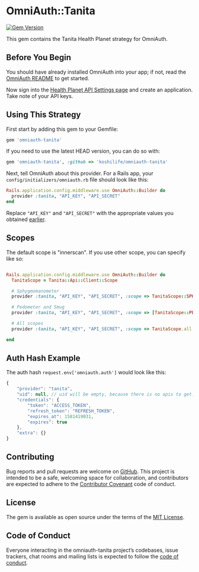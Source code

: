 # OmniAuth::Tanita

[![Gem Version](https://badge.fury.io/rb/omniauth-tanita.svg)](http://badge.fury.io/rb/omniauth-tanita)

This gem contains the Tanita Health Planet strategy for OmniAuth.

## Before You Begin

You should have already installed OmniAuth into your app; if not, read the [OmniAuth README](https://github.com/intridea/omniauth) to get started.

Now sign into the [Health Planet API Settings page](https://www.healthplanet.jp/apis_account.do) and create an application. Take note of your API keys.

## Using This Strategy

First start by adding this gem to your Gemfile:

```ruby
gem 'omniauth-tanita'
```

If you need to use the latest HEAD version, you can do so with:

```ruby
gem 'omniauth-tanita', :github => 'koshilife/omniauth-tanita'
```

Next, tell OmniAuth about this provider. For a Rails app, your `config/initializers/omniauth.rb` file should look like this:

```ruby
Rails.application.config.middleware.use OmniAuth::Builder do
  provider :tanita, "API_KEY", "API_SECRET"
end
```

Replace `"API_KEY"` and `"API_SECRET"` with the appropriate values you obtained [earlier](https://www.healthplanet.jp/apis_account.do).

## Scopes

The default scope is "innerscan".
If you use other scope, you can specify like so:

```ruby

Rails.application.config.middleware.use OmniAuth::Builder do
  TanitaScope = Tanita::Api::Client::Scope

  # Sphygmomanometer
  provider :tanita, "API_KEY", "API_SECRET", :scope => TanitaScope::SPHYGMOMANOMETER

  # Pedometer and Smug
  provider :tanita, "API_KEY", "API_SECRET", :scope => [TanitaScope::PEDOMETER, TanitaScope::SMUG].join(',')

  # All scopes
  provider :tanita, "API_KEY", "API_SECRET", :scope => TanitaScope.all.join(',')

end
```

## Auth Hash Example

The auth hash `request.env['omniauth.auth']` would look like this:

```js
{
    "provider": "tanita",
    "uid": null, // uid will be empty, because there is no apis to get.
    "credentials": {
        "token": "ACCESS_TOKEN",
        "refresh_token": "REFRESH_TOKEN",
        "expires_at": 1581419031,
        "expires": true
    },
    "extra": {}
}
```

## Contributing

Bug reports and pull requests are welcome on [GitHub](https://github.com/koshilife/omniauth-tanita). This project is intended to be a safe, welcoming space for collaboration, and contributors are expected to adhere to the [Contributor Covenant](http://contributor-covenant.org) code of conduct.

## License

The gem is available as open source under the terms of the [MIT License](https://opensource.org/licenses/MIT).

## Code of Conduct

Everyone interacting in the omniauth-tanita project’s codebases, issue trackers, chat rooms and mailing lists is expected to follow the [code of conduct](https://github.com/koshilife/omniauth-tanita/blob/master/CODE_OF_CONDUCT.md).
